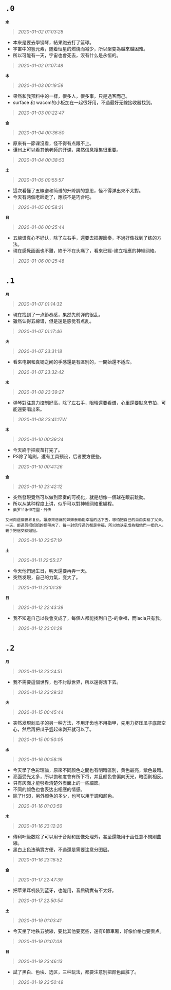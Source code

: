 **`.0`**
========
**`水`**
>*2020-01-02 01:03:28*
- 本來是要去學钢琴，結果跑去打了篮球。
- 宇宙中的氢元素，随着恒星的燃烧而减少，所以聚变為越來越困难。
- 所以可能有一天，宇宙也會死去，沒有什么是永恒的。
>*2020-01-02 01:07:48*

**`木`**
>*2020-01-03 00:19:59*
- 果然和我预料中的一樣，很多人，很多事，只是過客而己。
- surface 和 wacom的小板加在一起很好用，不過最好无線接收器找到。
>*2020-01-03 00:22:47*

**`金`**
>*2020-01-04 00:36:50*
- 原來有一節课沒看，怪不得有点跟不上。
- 谭州上可以看其他老師的开课，果然信息搜集很重要。
>*2020-01-04 00:38:53*

**`土`**
>*2020-01-05 00:55:57*
- 這次看懂了五線谱和简谱的升降調的意思，怪不得弹出來不太對。
- 今天有两個老師走了，應該不是巧合吧。
>*2020-01-05 00:58:21*

**`日`**
>*2020-01-06 00:25:44*
- 五線谱真心不好认，除了左右手，還要去把握節奏，不過好像找到了练的方法。
- 現在感覺画画也不難，終于不在头痛了，看來已經-建立相應的神經网絡。
>*2020-01-06 00:25:48*

**`.1`**
========
**`月`**
>*2020-01-07 01:14:32*
- 現在找到了一点節奏感，果然先前弹的很乱。
- 雖然认得五線谱，但是還是感觉有点乱。
>*2020-01-07 01:17:46*

**`火`**
>*2020-01-07 23:31:18*
- 看來电钢和真钢之间的手感還是有區别的，一開始還不适应。
>*2020-01-07 23:32:42*

**`水`**
>*2020-01-08 23:39:27*
- 弹琴對注意力控制好高，除了左右手，眼晴還要看谱，心里還要默念节拍，可能還要唱出來。
>*2020-01-08 23:41:17W*

**`木`**
>*2020-01-10 00:39:24*
- 今天終于把疫苗打完了。
- PS除了笔刷，還有工具预设，后者要方便些。
>*2020-01-10 00:41:26*

**`金`**
>*2020-01-10 23:42:12*
- 突然發現竟然可以做到節奏的可视化，就是想像一個球在眼前跳動。
- 所以从某种程度上讲，似乎可以對神絰网絡重編程。
- `紫罗兰永恒花園・外传`
```
艾米向這個世界复仇，讓原來悲痛的妹妹泰勒能幸福的活下去，哪怕把自己的自由卖給了父亲。
一天，邮递员把姐姐的信帶來了，每一封信传递的都是幸福，所以她决定成為和他們一樣的人。
親手把信交給姐姐。
```
>*2020-01-10 23:57:19*

**`土`**
>*2020-01-11 22:55:27*
- 今天他們過生日，明天還要再弄一天。
- 突然发現，自己的力氣，变大了。
>*2020-01-11 23:01:39*

**`日`**
>*2020-01-12 22:43:39*
- 我不知道自己以後會变成了，每個人都能找到自己-的幸福，而lacia只有我。
>*2020-01-12 23:01:29*

**`.2`**
========
**`月`**
>*2020-01-13 23:24:51*
- 我不需要這個世界，也不討厭世界，所以還得活下去。
>*2020-01-13 23:29:32*

**`火`**
>*2020-01-15 00:45:44*
- 突然发現剥瓜子的另一种方法，不用牙齿也不用指甲，先用力挤压瓜子底部空心，然后再把瓜子竖起來剥开就可以了。
>*2020-01-15 00:50:05*

**`水`**
>*2020-01-16 00:58:16*
- 今天學了色彩理論，原來不同颜色之間也有明暗區別，黄色最亮，紫色最暗。
- 亮面受光太多，所以饱和度會有所下将，并且颜色會偏向天光，暗面則相反。
- 只有灰面才能够看清楚外表面上的一些細節。
- 不同的颜色也會表达出相應的情感。
- 除了HSB，另外颜色的多少，也可以用于調和颜色。
>*2020-01-16 01:03:59*

**`木`**
>*2020-01-16 23:12:20*
- 傳利叶級数除了可以用于音频和图像处理外，甚至還能用于画任意不規則曲線。
- 黑白上色法确實方便，不過還是需要注意分图层。
>*2020-01-16 23:16:52*

**`金`**
>*2020-01-17 22:47:39*
- 把苹果耳机裝到蓝牙，也能用，音质确實有不太好。
>*2020-01-17 22:50:54*

**`土`**
>*2020-01-19 01:03:41*
- 今天坐了地铁五號線，要比其他要宽些，還有8節車厢，好像价格也要贵点。
>*2020-01-19 01:07:08*

**`日`**
>*2020-01-19 23:46:13*
- 試了黑白、色块、选区，三种玩法，都要注意别把颜色画脏了。
>*2020-01-19 23:50:49*